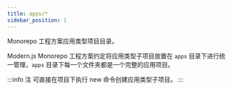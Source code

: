```yaml
---
title: apps/*
sidebar_position: 1
---
```


Monorepo 工程方案应用类型项目目录。

Modern.js Monorepo 工程方案约定将应用类型子项目放置在 `apps` 目录下进行统一管理，`apps` 目录下每一个文件夹都是一个完整的应用项目。

:::info 注
可直接在项目下执行 new 命令创建应用类型子项目。
:::

